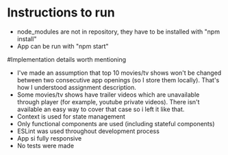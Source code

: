 # Instructions to run

- node_modules are not in repository, they have to be installed with "npm install"
- App can be run with "npm start"

#Implementation details worth mentioning

- I've made an assumption that top 10 movies/tv shows won't be changed between two consecutive app openings (so I store them locally). That's how I understood assignment description. 
- Some movies/tv shows have trailer videos which are unavailable through player (for example, youtube private videos). There isn't available an easy way to cover that case so i left it like that. 
- Context is used for state management
- Only functional components are used (including stateful components)
- ESLint was used throughout development process
- App si fully responsive
- No tests were made


